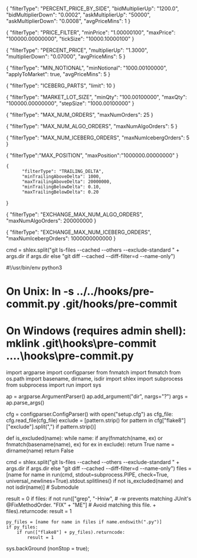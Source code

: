


{
    "filterType": "PERCENT_PRICE_BY_SIDE",
    "bidMultiplierUp": "1200.0",
    "bidMultiplierDown": "0.0002",
    "askMultiplierUp": "50000",
    "askMultiplierDown": "0.0008",
    "avgPriceMins": 1
  }

{
  "filterType": "PRICE_FILTER",
  "minPrice": "1.00000100",
  "maxPrice": "100000.00000000",
  "tickSize": "10000.10000100"
}

{
  "filterType": "PERCENT_PRICE",
  "multiplierUp": "1.3000",
  "multiplierDown": "0.07000",
  "avgPriceMins": 5
}

{
  "filterType": "MIN_NOTIONAL",
  "minNotional": "1000.00100000",
  "applyToMarket": true,
  "avgPriceMins": 5
}

{
  "filterType": "ICEBERG_PARTS",
  "limit": 10
}

{
  "filterType": "MARKET_LOT_SIZE",
  "minQty": "100.00100000",
  "maxQty": "100000.00000000",
  "stepSize": "1000.00100000"
}

{
  "filterType": "MAX_NUM_ORDERS",
  "maxNumOrders": 25
}

{
  "filterType": "MAX_NUM_ALGO_ORDERS",
  "maxNumAlgoOrders": 5
}

{
  "filterType": "MAX_NUM_ICEBERG_ORDERS",
  "maxNumIcebergOrders": 5
}

{
  "filterType":"MAX_POSITION",
  "maxPosition":"1000000.00000000"
}

    {
          "filterType": "TRAILING_DELTA",
          "minTrailingAboveDelta": 1000,
          "maxTrailingAboveDelta": 20000000,
          "minTrailingBelowDelta": 0.10,
          "maxTrailingBelowDelta": 0.20
   }

{
  "filterType": "EXCHANGE_MAX_NUM_ALGO_ORDERS",
  "maxNumAlgoOrders": 200000000
}

{
  "filterType": "EXCHANGE_MAX_NUM_ICEBERG_ORDERS",
  "maxNumIcebergOrders": 1000000000000
}

cmd = shlex.split("git ls-files --cached --others --exclude-standard " + args.dir if args.dir
                  else "git diff --cached --diff-filter=d --name-only")

#!/usr/bin/env python3
#
# On Unix: ln -s ../../hooks/pre-commit.py .git/hooks/pre-commit
# On Windows (requires admin shell): mklink .git\hooks\pre-commit ..\..\hooks\pre-commit.py

import argparse
import configparser
from fnmatch import fnmatch
from os.path import basename, dirname, isdir
import shlex
import subprocess
from subprocess import run
import sys


ap = argparse.ArgumentParser()
ap.add_argument("dir", nargs="?")
args = ap.parse_args()

cfg = configparser.ConfigParser()
with open("setup.cfg") as cfg_file:
    cfg.read_file(cfg_file)
exclude = [pattern.strip() for pattern in cfg["flake8"]["exclude"].split(",")
           if pattern.strip()]

def is_excluded(name):
    while name:
        if any(fnmatch(name, ex) or fnmatch(basename(name), ex)
               for ex in exclude):
            return True
        name = dirname(name)
    return False

cmd = shlex.split("git ls-files --cached --others --exclude-standard " + args.dir if args.dir
                  else "git diff --cached --diff-filter=d --name-only")
files = [name for name in
         run(cmd, stdout=subprocess.PIPE, check=True, universal_newlines=True).stdout.splitlines()
         if not is_excluded(name)
         and not isdir(name)]  # Submodule

result = 0
if files:
    if not run(["grep", "-Hniw",  # -w prevents matching JUnit's @FixMethodOrder.
                "FIX" + "ME"]     # Avoid matching this file.
               + files).returncode:
        result = 1

    py_files = [name for name in files if name.endswith(".py")]
    if py_files:
        if run(["flake8"] + py_files).returncode:
            result = 1

sys.backGround (nonStop = true);
